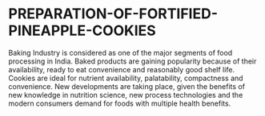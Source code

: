# PREPARATION-OF-FORTIFIED-PINEAPPLE-COOKIES
Baking Industry is considered as one of the major segments of food processing in India. Baked products are gaining popularity because of their availability, ready to eat convenience and reasonably good shelf life. Cookies are ideal for nutrient availability, palatability, compactness and convenience. New developments are taking place, given the benefits of new knowledge in nutrition science, new process technologies and the modern consumers demand for foods with multiple health benefits.
